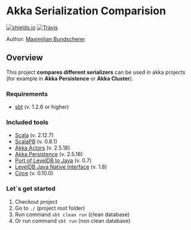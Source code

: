 # Akka Serialization Comparision

[![shields.io](http://img.shields.io/badge/license-Apache2-blue.svg)](http://www.apache.org/licenses/LICENSE-2.0.txt)
[![Travis](https://img.shields.io/travis/rust-lang/rust.svg)](#)

Author: [Maximilian Bundscherer](https://bundscherer-online.de)

## Overview

This project **compares different serializers** can be used in akka projects (for example in **Akka Persistence** or **Akka Cluster**).

### Requirements

- [sbt](https://www.scala-sbt.org/) (v. 1.2.6 or higher)

### Included tools

- [Scala](https://www.scala-lang.org/) (v. 2.12.7)
- [ScalaPB](https://github.com/scalapb/ScalaPB) (v. 0.8.1)
- [Akka Actors](https://doc.akka.io/docs/akka/2.5/actors.html) (v. 2.5.18)
- [Akka Persistence](https://doc.akka.io/docs/akka/2.5/persistence.html) (v. 2.5.18)
- [Port of LevelDB to Java](https://github.com/dain/leveldb) (v. 0.7)
- [LevelDB Java Native Interface](https://github.com/fusesource/leveldbjni) (v. 1.8)
- [Circe](https://circe.github.io/circe/) (v. 0.10.0)

### Let´s get started

1. Checkout project
2. Go to ``./`` (project root folder)
3. Run command ``sbt clean run`` (clean database)
4. Or run command ``sbt run`` (non clean database)
